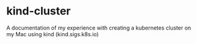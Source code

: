 # kind-cluster
A documentation of my experience with creating a kubernetes cluster on my Mac using kind (kind.sigs.k8s.io)

